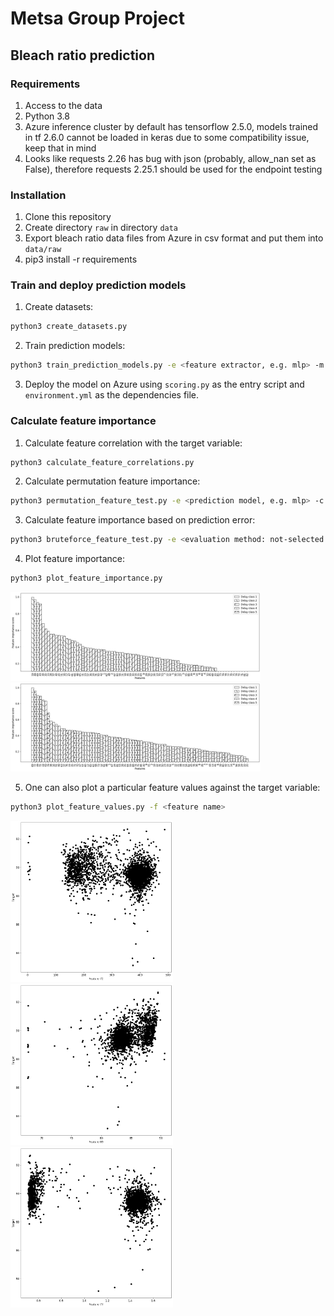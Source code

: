 # Metsa Group Project

## Bleach ratio prediction

### Requirements

1. Access to the data
2. Python 3.8
3. Azure inference cluster by default has tensorflow 2.5.0, models trained in tf 2.6.0 cannot be loaded in keras due to some compatibility issue, keep that in mind
4. Looks like requests 2.26 has bug with json (probably, allow_nan set as False), therefore requests 2.25.1 should be used for the endpoint testing

### Installation

1. Clone this repository
2. Create directory ```raw``` in directory ```data```
3. Export bleach ratio data files from Azure in csv format and put them into ```data/raw```
4. pip3 install -r requirements

### Train and deploy prediction models

1. Create datasets:

```bash
python3 create_datasets.py
```

2. Train prediction models:

```bash
python3 train_prediction_models.py -e <feature extractor, e.g. mlp> -m <mode: development or production>
```

3. Deploy the model on Azure using ```scoring.py``` as the entry script and ```environment.yml``` as the dependencies file.

### Calculate feature importance

1. Calculate feature correlation with the target variable:

```bash
python3 calculate_feature_correlations.py
```

2. Calculate permutation feature importance:

```bash
python3 permutation_feature_test.py -e <prediction model, e.g. mlp> -c <correlation type used to eliminate the most correlated features: pearson or spearman> -d <maximum delay class>
```

3. Calculate feature importance based on prediction error:

```bash
python3 bruteforce_feature_test.py -e <evaluation method: not-selected or permuted> -d <maximum delay class>
```

4. Plot feature importance:

```bash
python3 plot_feature_importance.py
```
<img src="figures/predict_bleach_ratio/features_ranked_anonymized_4.png" width="400"/>
<img src="figures/predict_bleach_ratio/features_ranked_anonymized_5.png" width="400"/>

5. One can also plot a particular feature values against the target variable:

```bash
python3 plot_feature_values.py -f <feature name>
```
<img src="figures/predict_bleach_ratio/126A0436-WIC_vs_126A0466-QI_anonymized.png" width="260"/> <img src="figures/predict_bleach_ratio/126A0546-QI1_vs_126A0466-QI_anonymized.png" width="260"/> <img src="figures/predict_bleach_ratio/126A0503-QI_A2_vs_126A0466-QI_anonymized.png" width="260"/> 
